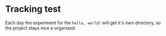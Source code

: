 # Tracking test

Each day the experiment for the `hello, world!` will get it's own directory, so the project stays nice a organized. 
